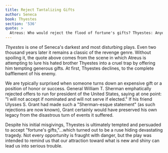```yaml
---
title: Reject Tantalizing Gifts
author: Seneca
book: Thyestes
section: '536'
quote: >
  Atreus: Who would reject the flood of fortune's gifts? Thyestes: Anyone who has experienced how easily they flow back.
---
```


_Thyestes_ is one of Seneca's darkest and most disturbing plays. Even two thousand years later it remains a classic of the revenge genre. Without spoiling it, the quote above comes from the scene in which Atreus is attempting to lure his hated brother Thyestes into a cruel trap by offering him tempting generous gifts. At first, Thyestes declines, to the complete bafflement of his enemy.

We are typically surprised when someone turns down an expensive gift or a position of honor or success. General William T. Sherman emphatically rejected offers to run for president of the United States, saying at one point: "I will not accept if nominated and will not serve if elected." If his friend Ulysses S. Grant had made such a "Sherman-esque statement" (as such rejections are now known), Grant certainly would have preserved his own legacy from the disastrous turn of events it suffered.

Despite his initial misgivings, Thyestes is ultimately tempted and persuaded to accept "fortune's gifts,"...which turned out to be a ruse hiding devastating tragedy. Not every opportunity is fraught with danger, but the play was intended to remind us that our attraction toward what is new and shiny can lead us into serious trouble.
